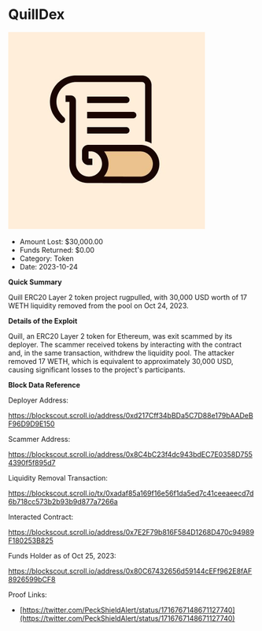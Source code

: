 # QuillDex
![QuillDex](/rektimages/QuilDex-Token-Rugpull.png)
- Amount Lost: $30,000.00
- Funds Returned: $0.00
- Category: Token
- Date: 2023-10-24

**Quick Summary**

Quill ERC20 Layer 2 token project rugpulled, with 30,000 USD worth of 17 WETH liquidity removed from the pool on Oct 24, 2023.

  


 **Details of the Exploit**

Quill, an ERC20 Layer 2 token for Ethereum, was exit scammed by its deployer. The scammer received tokens by interacting with the contract and, in the same transaction, withdrew the liquidity pool. The attacker removed 17 WETH, which is equivalent to approximately 30,000 USD, causing significant losses to the project's participants.

  


 **Block Data Reference**

Deployer Address:

https://blockscout.scroll.io/address/0xd217Cff34bBDa5C7D88e179bAADeBF96D9D9E150

  


Scammer Address:

https://blockscout.scroll.io/address/0x8C4bC23f4dc943bdEC7E0358D7554390f5f895d7

  


Liquidity Removal Transaction:

https://blockscout.scroll.io/tx/0xadaf85a169f16e56f1da5ed7c41ceeaeecd7d6b718cc573b2b93b9d877a7266a

  


Interacted Contract:

https://blockscout.scroll.io/address/0x7E2F79b816F584D1268D470c94989F180253B825

  


Funds Holder as of Oct 25, 2023:

https://blockscout.scroll.io/address/0x80C67432656d59144cEFf962E8fAF8926599bCF8


Proof Links:
- [https://twitter.com/PeckShieldAlert/status/1716767148671127740](https://twitter.com/PeckShieldAlert/status/1716767148671127740)


